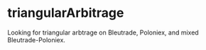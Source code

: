 # triangularArbitrage

Looking for triangular arbtrage on Bleutrade, Poloniex, and mixed Bleutrade-Poloniex.
